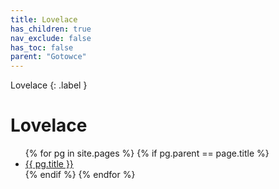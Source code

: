 ```yaml
---
title: Lovelace
has_children: true
nav_exclude: false
has_toc: false
parent: "Gotowce"
---
```

Lovelace
{: .label }

# Lovelace

<ul>
    {% for pg in site.pages %}
        {% if pg.parent == page.title %}
            <li>
                <a href="{{ site.url }}{{ site.baseurl }}/{{ pg.url }}">{{ pg.title }}</a>
            </li>
        {% endif %}
    {% endfor %}
</ul>

